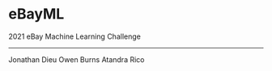 # eBayML
2021 eBay Machine Learning Challenge

------------------------------------
Jonathan Dieu
Owen Burns
Atandra
Rico
